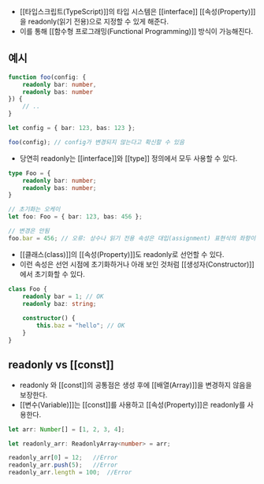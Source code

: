 - [[타입스크립트(TypeScript)]]의 타입 시스템은 [[interface]] [[속성(Property)]]을 readonly(읽기 전용)으로 지정할 수 있게 해준다. 
- 이를 통해 [[함수형 프로그래밍(Functional Programming)]] 방식이 가능해진다.


## 예시

```ts
function foo(config: {
    readonly bar: number,
    readonly bas: number
}) {
    // ..
}

let config = { bar: 123, bas: 123 };

foo(config); // config가 변경되지 않는다고 확신할 수 있음
```

- 당연히 readonly는 [[interface]]와 [[type]] 정의에서 모두 사용할 수 있다.

```ts
type Foo = {
    readonly bar: number;
    readonly bas: number;
}

// 초기화는 오케이
let foo: Foo = { bar: 123, bas: 456 };

// 변경은 안됨
foo.bar = 456; // 오류: 상수나 읽기 전용 속성은 대입(assignment) 표현식의 좌항이 될 수 없음
```

- [[클래스(class)]]의 [[속성(Property)]]도 readonly로 선언할 수 있다. 
- 이런 속성은 선언 시점에 초기화하거나 아래 보인 것처럼 [[생성자(Constructor)]]에서 초기화할 수 있다.

```ts
class Foo {
    readonly bar = 1; // OK
    readonly baz: string;
    
    constructor() {
        this.baz = "hello"; // OK
    }
}
```

## readonly vs [[const]]

- readonly 와 [[const]]의 공통점은 생성 후에 [[배열(Array)]]을 변경하지 않음을 보장한다.
- [[변수(Variable)]]는 [[const]]를 사용하고 [[속성(Property)]]은 readonly를 사용한다.

```ts
let arr: Number[] = [1, 2, 3, 4];

let readonly_arr: ReadonlyArray<number> = arr;

readonly_arr[0] = 12;	//Error
readonly_arr.push(5);	//Error
readonly_arr.length = 100;	//Error
```
